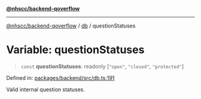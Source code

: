 [**@nhscc/backend-qoverflow**](../../README.md)

***

[@nhscc/backend-qoverflow](../../README.md) / [db](../README.md) / questionStatuses

# Variable: questionStatuses

> `const` **questionStatuses**: readonly \[`"open"`, `"closed"`, `"protected"`\]

Defined in: [packages/backend/src/db.ts:191](https://github.com/nhscc/qoverflow.api.hscc.bdpa.org/blob/e58635515aaccbecfff868b37cbae9a64bb762c2/packages/backend/src/db.ts#L191)

Valid internal question statuses.

